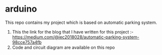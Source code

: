 # arduino
This repo contains my project which is based on automatic parking system.
1. This the link for the blog that I have written for this project :- https://medium.com/@iec2018028/automatic-parking-system-98cce757a4fb
2. Code and circuit diagram are available on this repo
